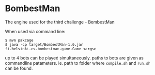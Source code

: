 BombestMan
==========
The engine used for the third challenge - BombestMan

When used via command line:

```shell
$ mvn pakcage
$ java -cp target/BombestMan-1.0.jar fi.helsinki.cs.bombestman.game.Game <args>
```
up to 4 bots can be played simultaneously.
paths to bots are given as commandline patameters. ie. path to folder where `compile.sh` and `run.sh` can be found.


